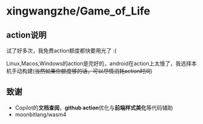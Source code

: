 # xingwangzhe/Game_of_Life




## action说明

试了好多次，我免费action额度都快要用光了 :(

Linux,Macos,Windows的action是完好的，android在action上太慢了，我选择本机手动构建(~~当然如果你额度够的话，可以尽情消耗action时间~~)


## 致谢


- Copilot的**文档查阅**，**github action**优化与**前端样式美化**等代码辅助
- moonbitlang/wasm4 
